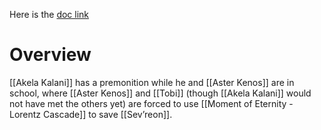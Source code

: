 Here is the [doc link](https://docs.google.com/document/d/10yI-I7o5ylmUDFP0xP6ODHk_M9VM_qo0qsZtmqLNbgw/edit?usp=drivesdk)
# Overview
[[Akela Kalani]] has a premonition while he and [[Aster Kenos]] are in school, where [[Aster Kenos]] and [[Tobi]] (though [[Akela Kalani]] would not have met the others yet) are forced to use [[Moment of Eternity - Lorentz Cascade]] to save [[Sev’reon]].
